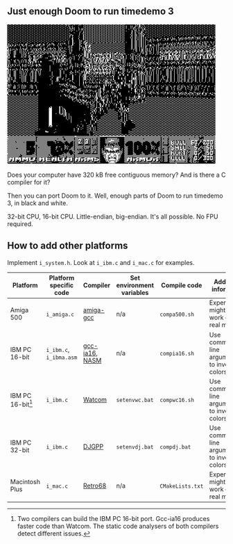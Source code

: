 ## Just enough Doom to run timedemo 3
![Doomtd3](readme_imgs/doomtd3.png?raw=true)

Does your computer have 320 kB free contiguous memory?
And is there a C compiler for it?

Then you can port Doom to it.
Well, enough parts of Doom to run timedemo 3, in black and white.

32-bit CPU, 16-bit CPU.
Little-endian, big-endian.
It's all possible.
No FPU required.

## How to add other platforms
Implement `i_system.h`. Look at `i_ibm.c` and `i_mac.c` for examples.

|Platform         |Platform specific code |Compiler                                                                   |Set environment variables|Compile code    |Additional information                              |
|-----------------|-----------------------|---------------------------------------------------------------------------|-------------------------|----------------|----------------------------------------------------|
|Amiga 500        |`i_amiga.c`            |[amiga-gcc](https://github.com/bebbo/amiga-gcc)                            |n/a                      |`compa500.sh`   |Experimental, might not work on a real machine      |
|IBM PC 16-bit    |`i_ibm.c`, `i_ibma.asm`|[gcc-ia16](https://github.com/tkchia/gcc-ia16), [NASM](https://www.nasm.us)|n/a                      |`compia16.sh`   |Use command line argument `lcd` to invert the colors|
|IBM PC 16-bit[^1]|`i_ibm.c`              |[Watcom](https://github.com/open-watcom/open-watcom-v2)                    |`setenvwc.bat`           |`compwc16.sh`   |Use command line argument `lcd` to invert the colors|
|IBM PC 32-bit    |`i_ibm.c`              |[DJGPP](https://github.com/andrewwutw/build-djgpp)                         |`setenvdj.bat`           |`compdj.bat`    |Use command line argument `lcd` to invert the colors|
|Macintosh Plus   |`i_mac.c`              |[Retro68](https://github.com/autc04/Retro68)                               |n/a                      |`CMakeLists.txt`|Experimental, might not work on a real machine      |

[^1]: Two compilers can build the IBM PC 16-bit port. Gcc-ia16 produces faster code than Watcom. The static code analysers of both compilers detect different issues.
